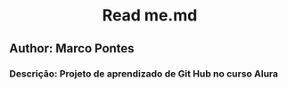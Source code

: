 <center><H1>Read me.md</H1></center>
  
<h2>Author: Marco Pontes</h2>

<h3>Descrição: Projeto de aprendizado de Git Hub no curso Alura</h3>
